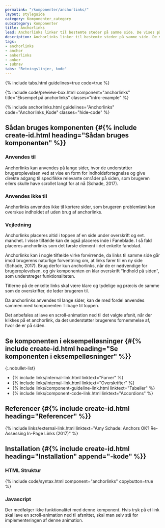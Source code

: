 ```yaml
---
permalink: "/komponenter/anchorlinks/"
layout: styleguide
category: Komponenter_category
subcategory: Komponenter
title: Anchorlinks
lead: Anchorlinks linker til bestemte steder på samme side. De vises på den enkelte side under overskrift og eventuel manchet.
description: Anchorlinks linker til bestemte steder på samme side. De vises på den enkelte side under overskrift og eventuel manchet.
tags:
- anchorlinks
- anchor
- ankerlinks
- anker
- subnav
tabs: "Retningslinjer, kode"
---
```


{% include tabs.html guidelines=true code=true %}

{% include code/preview-box.html component="anchorlinks" title="Eksempel på anchorlinks" classes="intro-example" %}

{% include anchorlinks.html guidelines="Anchorlinks" code="Anchorlinks_Kode" classes="hide-code" %}

<!--split-->

## Sådan bruges komponenten {#{% include create-id.html heading="Sådan bruges komponenten" %}}

### Anvendes til

Anchorlinks kan anvendes på lange sider, hvor de understøtter brugeroplevelsen ved at vise en form for indholdsfortegnelse og give direkte adgang til specifikke relevante områder på siden, som brugeren ellers skulle have scrollet langt for at nå (Schade, 2017).

### Anvendes ikke til

Anchorlinks anvendes ikke til kortere sider, som brugeren problemløst kan overskue indholdet af uden brug af anchorlinks. 

### Vejledning

Anchorlinks placeres altid i toppen af en side under overskrift og evt. manchet. I visse tilfælde kan de også placeres inde i Faneblade. I så fald placeres anchorlinks som det første element i det enkelte faneblad. 

Anchorlinks kan i nogle tilfælde virke forvirrende, da links til samme side går imod brugerens naturlige forventning om, at links fører til en ny side (Schade, 2017). Brug derfor kun anchorlinks, når de er nødvendige for brugeroplevelsen, og giv komponenten en klar overskrift “Indhold på siden”, som understreger funktionaliteten.

Titlerne på de enkelte links skal være klare og tydelige og præcis de samme som de overskrifter, de leder brugeren til. 

Da anchorlinks anvendes til lange sider, kan de med fordel anvendes sammen med komponenten Tilbage til toppen.

Det anbefales at lave en scroll-animation ned til det valgte afsnit, når der klikkes på et anchorlink, da det understøtter brugerens fornemmelse af, hvor de er på siden.

## Se komponenten i eksempelløsninger {#{% include create-id.html heading="Se komponenten i eksempelløsninger" %}}

{:.nobullet-list}
- {% include links/internal-link.html linktext="Farver" %}
- {% include links/internal-link.html linktext="Overskrifter" %}
- {% include links/component-guideline-link.html linktext="Tabeller" %}
- {% include links/component-code-link.html linktext="Accordions" %}

## Referencer {#{% include create-id.html heading="Referencer" %}}

{% include links/external-link.html linktext="Amy Schade: Anchors OK? Re-Assessing In-Page Links (2017)" %}

<!--split-->

## Installation {#{% include create-id.html heading="Installation" append="-kode" %}}

### HTML Struktur

{% include code/syntax.html component="anchorlinks" copybutton=true %}

### Javascript

Der medfølger ikke funktionalitet med denne komponent. Hvis tryk på et link skal lave en scroll-animation ned til afsnittet, skal man selv stå for implementeringen af denne animation.